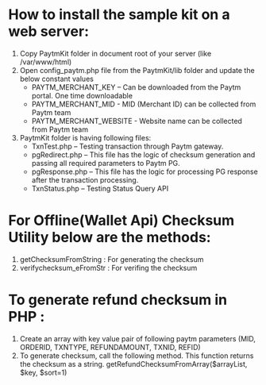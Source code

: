 # How to install the sample kit on a web server:
 1. Copy PaytmKit folder in document root of your server (like /var/www/html)
 2. Open config_paytm.php file from the PaytmKit/lib folder and update the below constant values
    - PAYTM_MERCHANT_KEY – Can be downloaded from the Paytm portal. One time downloadable
    - PAYTM_MERCHANT_MID - MID (Merchant ID) can be collected from Paytm team
    - PAYTM_MERCHANT_WEBSITE - Website name can be collected from Paytm team
 3. PaytmKit folder is having following files:
    - TxnTest.php – Testing transaction through Paytm gateway.
    - pgRedirect.php – This file has the logic of checksum generation and passing all required parameters to Paytm PG. 
    - pgResponse.php – This file has the logic for processing PG response after the transaction        processing.
    - TxnStatus.php – Testing Status Query API

# For Offline(Wallet Api) Checksum Utility below are the methods:
  1. getChecksumFromString : For generating the checksum
  2. verifychecksum_eFromStr : For verifing the checksum
  
# To generate refund checksum in PHP :
  1. Create an array with key value pair of following paytm parameters 
     (MID, ORDERID, TXNTYPE, REFUNDAMOUNT, TXNID, REFID)
  2. To generate checksum, call the following method. This function returns the checksum as a string.
     getRefundChecksumFromArray($arrayList, $key, $sort=1)
